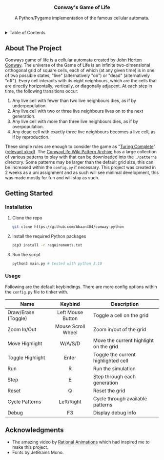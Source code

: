 <h3 align="center">Conway's Game of Life</h3>
<p align="center">A Python/Pygame implementation of the famous cellular automata.</p>
<br/>

<details>
  <summary>Table of Contents</summary>
  <ol>
    <li><a href="#about-the-project">About The Project</a></li>
    <li>
      <a href="#getting-started">Getting Started</a>
      <ul>
        <li><a href="#installation">Installation</a></li>
        <li><a href="#usage">Usage</a></li>
      </ul>
    </li>
    <li><a href="#acknowledgments">Acknowledgments</a></li>
  </ol>
</details>

## About The Project

Conways game of life is a cellular automata created by <a href=https://conwaylife.com/wiki/John_Conway>John Horton Conway</a>. The universe of the Game of Life is an infinite two-dimensional orthogonal grid of square cells, each of which (at any given time) is in one of two possible states, "live" (alternatively "on") or "dead" (alternatively "off"). Every cell interacts with its eight neighbours, which are the cells that are directly horizontally, vertically, or diagonally adjacent. At each step in time, the following transitions occur:

1. Any live cell with fewer than two live neighbours dies, as if by underpopulation.
2. Any live cell with two or three live neighbours lives on to the next generation.
3. Any live cell with more than three live neighbours dies, as if by overpopulation.
4. Any dead cell with exactly three live neighbours becomes a live cell, as if by reproduction.

These simple rules are enough to consider the game as "[Turing Complete](https://www.youtube.com/watch?v=4lO0iZDzzXk)" ([relevant xkcd](https://xkcd.com/2556/)).
The [ConwayLife Wiki Pattern Archive](https://conwaylife.com/wiki/Category:Patterns) has a large collection of various patterns to play with that can be downloaded into the `./patterns` directory. Some patterns may be larger than the default grid size, this can be increased within the `config.py` if necessary.
This project was created in 2 weeks as a uni assignment and as such will see minimal development, this was made mostly for fun and will stay as such.

## Getting Started

### Installation

1. Clone the repo
   ```sh
   git clone https://github.com/Abaan404/conway-python
   ```

2. Install the required Python packages
   ```sh
   pip3 install -r requirements.txt
   ```
3. Run the script
   ```sh
   python3 main.py # tested with python 3.10
   ```

### Usage

Following are the default keybindings. There are more config options within the `config.py` file to tinker with.

| Name                |      Keybind       | Description                            |
| ------------------- | :----------------: | -------------------------------------- |
| Draw/Erase (Toggle) | Left Mouse Button  | Toggle a cell on the grid              |
| Zoom In/Out         | Mouse Scroll Wheel | Zoom in/out of the grid                |
| Move Highlight      |      W/A/S/D       | Move the current highlight on the grid |
| Toggle Highlight    |       Enter        | Toggle the current highlighted cell    |
| Run                 |         R          | Run the simulation                     |
| Step                |         E          | Step through each generation           |
| Reset               |         Q          | Reset the grid                         |
| Cycle Patterns      |     Left/Right     | Cycle through available patterns       |
| Debug               |         F3         | Display debug info                     |

## Acknowledgments

- The amazing video by [Rational Animations](https://www.youtube.com/watch?v=C2vgICfQawE) which had inspired me to make this project.
- Fonts by JetBrains Mono.
